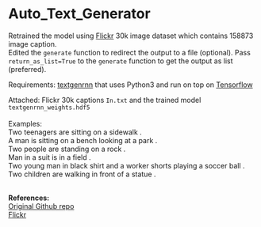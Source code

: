 # Auto_Text_Generator

Retrained the model using  [Flickr](http://hockenmaier.cs.illinois.edu/DenotationGraph/) 30k image dataset which contains 158873 image caption.</br> 
Edited the `generate` function  to redirect the output to a file (optional). Pass `return_as_list=True` to the `generate` function to get the output as list (preferred).</br>

Requirements: [textgenrnn](https://github.com/minimaxir/textgenrnn) that uses Python3 and run on top on [Tensorflow](https://www.tensorflow.org/)

Attached:  Flickr 30k captions `In.txt` and the trained model `textgenrnn_weights.hdf5`</br></br>
Examples:</br>
Two teenagers are sitting on a sidewalk .</br>
A man is sitting on a bench looking at a park .</br>
Two people are standing on a rock .</br>
Man in a suit is in a field .</br>
Two young man in black shirt and a worker shorts playing a soccer ball .</br>
Two children are walking in front of a statue .</br></br>


**References:** </br>
[Original Github repo](https://github.com/minimaxir/textgenrnn)</br>
[Flickr](http://hockenmaier.cs.illinois.edu/DenotationGraph/)</br>
